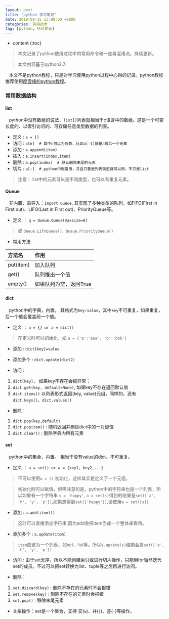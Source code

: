 ```yaml
---
layout: post
title: "python 学习笔记"
date: 2018-08-15 13:00:00 +0800 
categories: 实用技术
tag: [python, 持续更新]
---
```

* content
{:toc}



> 本文记录了python使用过程中的常用命令和一些易混淆点。持续更新。

> 本文内容基于python2.7.

<!-- more -->

&nbsp;&nbsp; 本文不是python教程，只是对学习使用python过程中心得的记录。python教程推荐使用[廖雪峰的python教程](https://www.liaoxuefeng.com/wiki/001374738125095c955c1e6d8bb493182103fac9270762a000)。

### 常用数据结构
#### list
&nbsp;&nbsp; python中没有数组的说法，`list[]`列表就相当于c语言中的数组。这是一个可变长度的、以索引访问的、可存储任意类型数据的列表。

* 定义 : `a = []`
* 访问 : `a[n]  # 其中n可以为负数，比如a[-1]就是a最后一个元素`
* 添加 : `a.append(item)`
* 插入 : `a.insert(index,item)`
* 删除 : `a.pop(index)  # 默认删除末尾的元素`
* 切片 : `a[:]  # python中很常用，并且只要是列表类型就可以用，不只是list`

> 注意： list中的元素可以是不同类型，也可以有重复元素。

#### Queue
&nbsp;&nbsp; 非内置，需导入：`import Queue`, 其实现了多种类型的队列，如FIFO(First in First out)、LIFO(Last in First out)、PriorityQueue等。

* 定义 ： `q = Queue.Queue(maxsize=0)`
>  或 `Queue.LifoQueue()、Queue.PriorityQueue()`

* 常用方法

|方法名|作用|
|:--|:--|
|put(item)|加入队列|
|get()|队列推出一个值|
|empty()|如果队列为空，返回True|

#### dict
&nbsp;&nbsp; python中的字典，内置。 其格式为`key:value`，其中`key`不可重复，如果重复，后一个值会覆盖前一个值。

* 定义 ： `a = {} or a = dict()`
> 在定义时可以初始化，如 `a = {'a':'aaa', 'b':'bbb'}`

* 添加 : `dict[key]=value`

* 添加多个 : `dict.update(dict2)`

* 访问 : 
1. `dict[key]`， 如果key不存在会报异常；
2. `dict.get(key, default=None)`, 如果key不存在返回默认值
3. `dict.items()` 以列表形式返回(key, value)元组，同样的，还有`dict.keys()`、`dict.values()`

* 删除：
1. `dict.pop(key,default)`
2. `dict.popitem()` : 随机返回并删除dict中的一对键值
3. `dict.clear()` : 删除字典内所有元素

#### set
&nbsp;&nbsp; python中的集合，内置。 相当于没有value的dict。不可重复。
* 定义 ： `a = set() or a = {key1, key2,...}`
> 不可以使用`a = ()` 初始化，这样其实是定义了一个元组。

> 初始化时可以赋值，但需注意的是，python中的字符串也是一个列表，所以如果有一个字符串 `s = 'happy'`, `a = set(s)`得到的结果是`set(['a', 'h', 'y', 'p'])`,如果想得到`set(['happy'])`,请使用`a = set([s])`

* 添加 : `a.add(item)))`
> 这时可以直接添加字符串,因为add会把item当成一个整体来看待。

* 添加多个 : `a.update(item)`
> `item`应该为一个列表，如set、list等。所以`a.update(s)`结果会是`set(['a', 'h', 'y', 'p'])`

* 访问 : 由于set无序，所以不能创建索引或进行切片操作，只能用for循环迭代set的成员。不过可以把set转换为list、tuple等之后再进行访问。

* 删除：
1. `set.discard(key)` : 删除不存在的元素时不会报错
2. `set.remove(key)` : 删除不存在的元素时会报错
3. `set.pop()` : 移除末尾元素

* 关系操作：set是一个集合，支持 交(`&`)、并(`|`)、差(`-`)等操作。